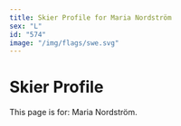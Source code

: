 ```yaml
---
title: Skier Profile for Maria Nordström
sex: "L"
id: "574"
image: "/img/flags/swe.svg" 
---
```


# Skier Profile

This page is for: Maria Nordström.
    